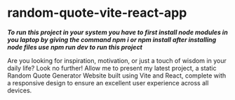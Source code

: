 # random-quote-vite-react-app
***To run this project in your system you have to first install node modules in you laptop by giving the command npm i or npm install after installing node files use npm run dev to run this project***

Are you looking for inspiration, motivation, or just a touch of wisdom in your daily life? Look no further! Allow me to present my latest project, a static Random Quote Generator Website built using Vite and React, complete with a responsive design to ensure an excellent user experience across all devices.
